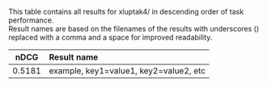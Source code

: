 This table contains all results for xluptak4/ in descending order of task performance.  
Result names are based on the filenames of the results with underscores () replaced with a comma and a space for improved readability.

| nDCG | Result name |
|------|:------------|
| 0.5181 | example, key1=value1, key2=value2, etc |
